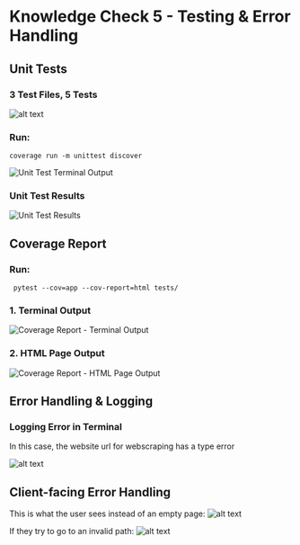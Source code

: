 # Knowledge Check 5 - Testing & Error Handling

## Unit Tests

### 3 Test Files, 5 Tests

![alt text](<../static/images/Screenshot 2025-02-14 at 1.16.29 PM.png>)

### Run:

```
coverage run -m unittest discover
```

![Unit Test Terminal Output](<../static/images/Screenshot 2025-02-14 at 12.25.47 PM.png>)

### Unit Test Results

![Unit Test Results](<../static/images/Screenshot 2025-02-14 at 12.33.26 PM.png>)

## Coverage Report

### Run:

```
 pytest --cov=app --cov-report=html tests/
```

### 1. Terminal Output

![Coverage Report - Terminal Output](<../static/images/Screenshot 2025-02-14 at 12.01.14 AM.png>)

### 2. HTML Page Output

![Coverage Report - HTML Page Output](<../static/images/Screenshot 2025-02-14 at 12.00.06 AM.png>)

## Error Handling & Logging

### Logging Error in Terminal

In this case, the website url for webscraping has a type error

![alt text](<../static/images/Screenshot 2025-02-14 at 1.04.15 PM.png>)

## Client-facing Error Handling

This is what the user sees instead of an empty page:
![alt text](<../static/images/Screenshot 2025-02-14 at 1.07.32 PM.png>)

If they try to go to an invalid path:
![alt text](<../static/images/Screenshot 2025-02-14 at 1.08.40 PM.png>)
